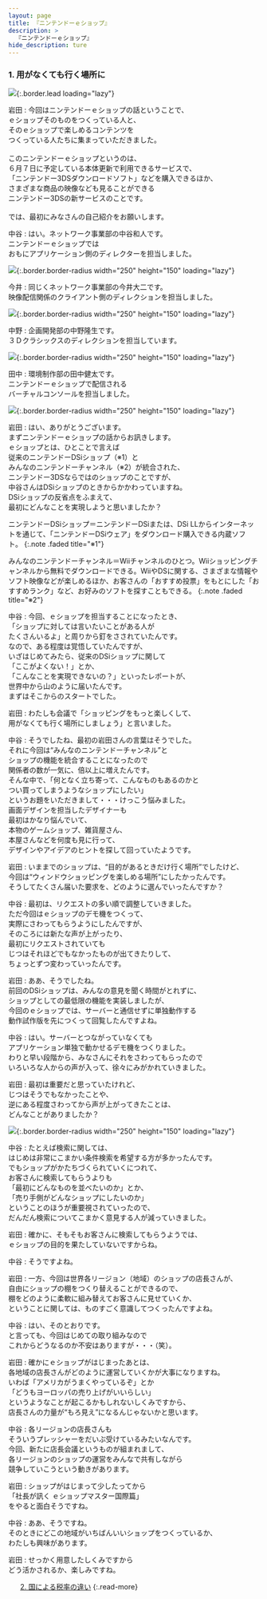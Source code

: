 ```yaml
---
layout: page
title: 『ニンテンドーｅショップ』
description: >
  『ニンテンドーｅショップ』
hide_description: ture
---
```


### 1. 用がなくても行く場所に

![](/interviews/jp/3ds/eshop/vol1/img/mainvisual1.jpg){:.border.lead loading="lazy"}

岩田
: 今回はニンテンドーｅショップの話ということで、<br>ｅショップそのものをつくっている人と、<br>そのｅショップで楽しめるコンテンツを<br>つくっている人たちに集まっていただきました。<br>&nbsp;<br>このニンテンドーｅショップというのは、<br>６月７日に予定している本体更新で利用できるサービスで、<br>「ニンテンドー3DSダウンロードソフト」などを購入できるほか、<br>さまざまな商品の映像なども見ることができる<br>ニンテンドー3DSの新サービスのことです。<br>&nbsp;<br>では、最初にみなさんの自己紹介をお願いします。

中谷
: はい。ネットワーク事業部の中谷和人です。<br>ニンテンドーｅショップでは<br>おもにアプリケーション側のディレクターを担当しました。

![](/interviews/jp/3ds/eshop/vol1/img/photo1.jpg){:.border.border-radius width="250" height="150"  loading="lazy"}

今井
: 同じくネットワーク事業部の今井大二です。<br>映像配信関係のクライアント側のディレクションを担当しました。

![](/interviews/jp/3ds/eshop/vol1/img/photo2.jpg){:.border.border-radius width="250" height="150"  loading="lazy"}

中野
: 企画開発部の中野隆生です。<br>３Ｄクラシックスのディレクションを担当しています。

![](/interviews/jp/3ds/eshop/vol1/img/photo3.jpg){:.border.border-radius width="250" height="150"  loading="lazy"}

田中
: 環境制作部の田中健太です。<br>ニンテンドーｅショップで配信される<br>バーチャルコンソールを担当しました。

![](/interviews/jp/3ds/eshop/vol1/img/photo4.jpg){:.border.border-radius width="250" height="150"  loading="lazy"}

岩田
: はい、ありがとうございます。<br>まずニンテンドーｅショップの話からお訊きします。<br>ｅショップとは、ひとことで言えば<br>従来のニンテンドーDSiショップ（※1）と<br>みんなのニンテンドーチャンネル（※2）が統合された、<br>ニンテンドー3DSならではのショップのことですが、<br>中谷さんはDSiショップのときからかかわっていますね。<br>DSiショップの反省点をふまえて、<br>最初にどんなことを実現しようと思いましたか？ 

ニンテンドーDSiショップ＝ニンテンドーDSiまたは、DSi LLからインターネットを通じて、「ニンテンドーDSiウェア」をダウンロード購入できる内蔵ソフト。
{:.note .faded title="※1"}

みんなのニンテンドーチャンネル＝Wiiチャンネルのひとつ。Wiiショッピングチャンネルから無料でダウンロードできる。WiiやDSに関する、さまざまな情報やソフト映像などが楽しめるほか、お客さんの「おすすめ投票」をもとにした「おすすめランク」など、お好みのソフトを探すこともできる。
{:.note .faded title="※2"}

中谷
: 今回、ｅショップを担当することになったとき、<br>「ショップに対しては言いたいことがある人が<br>たくさんいるよ」と周りから釘をさされていたんです。<br>なので、ある程度は覚悟していたんですが、<br>いざはじめてみたら、従来のDSiショップに関して<br>「ここがよくない！」とか、<br>「こんなことを実現できないの？」といったレポートが、<br>世界中から山のように届いたんです。<br>まずはそこからのスタートでした。

岩田
: わたしも会議で「ショッピングをもっと楽しくして、<br>用がなくても行く場所にしましょう」と言いました。

中谷
: そうでしたね、最初の岩田さんの言葉はそうでした。<br>それに今回は“みんなのニンテンドーチャンネル”と<br>ショップの機能を統合することになったので<br>関係者の数が一気に、倍以上に増えたんです。<br>そんな中で、「何となく立ち寄って、こんなものもあるのかと<br>つい買ってしまうようなショップにしたい」<br>というお題をいただきまして・・・けっこう悩みました。<br>画面デザインを担当したデザイナーも<br>最初はかなり悩んでいて、<br>本物のゲームショップ、雑貨屋さん、<br>本屋さんなどを何度も見に行って、<br>デザインやアイデアのヒントを探して回っていたようです。

岩田
: いままでのショップは、“目的があるときだけ行く場所”でしたけど、<br>今回は“ウィンドウショッピングを楽しめる場所”にしたかったんです。<br>そうしてたくさん届いた要求を、どのように選んでいったんですか？ 

中谷
: 最初は、リクエストの多い順で調整していきました。<br>ただ今回はｅショップのデモ機をつくって、<br>実際にさわってもらうようにしたんですが、<br>そのころには新たな声が上がったり、<br>最初にリクエストされていても<br>じつはそれほどでもなかったものが出てきたりして、<br>ちょっとずつ変わっていったんです。

岩田
: ああ、そうでしたね。<br>前回のDSiショップは、みんなの意見を聞く時間がとれずに、<br>ショップとしての最低限の機能を実装しましたが、<br>今回のｅショップでは、サーバーと通信せずに単独動作する<br>動作試作版を先につくって回覧したんですよね。

中谷
: はい。サーバーとつながっていなくても<br>アプリケーション単独で動かせるデモ機をつくりました。<br>わりと早い段階から、みなさんにそれをさわってもらったので<br>いろいろな人からの声が入って、徐々にみがかれていきました。

岩田
: 最初は重要だと思っていたけれど、<br>じつはそうでもなかったことや、<br>逆にある程度さわってから声が上がってきたことは、<br>どんなことがありましたか？

![](/interviews/jp/3ds/eshop/vol1/img/photo5.jpg){:.border.border-radius width="250" height="150"  loading="lazy"}

中谷
: たとえば検索に関しては、<br>はじめは非常にこまかい条件検索を希望する方が多かったんです。<br>でもショップがかたちづくられていくにつれて、<br>お客さんに検索してもらうよりも<br>「最初にどんなものを並べたいのか」とか、<br>「売り手側がどんなショップにしたいのか」<br>ということのほうが重要視されていったので、<br>だんだん検索についてこまかく意見する人が減っていきました。

岩田
: 確かに、そもそもお客さんに検索してもらうようでは、<br>ｅショップの目的を果たしていないですからね。

中谷
: そうですよね。

岩田
: 一方、今回は世界各リージョン（地域）のショップの店長さんが、<br>自由にショップの棚をつくり替えることができるので、<br>棚をどのように柔軟に組み替えてお客さんに見せていくか、<br>ということに関しては、ものすごく意識してつくったんですよね。

中谷
: はい、そのとおりです。<br>と言っても、今回はじめての取り組みなので<br>これからどうなるのか不安はありますが・・・（笑）。

岩田
: 確かにｅショップがはじまったあとは、<br>各地域の店長さんがどのように運営していくかが大事になりますね。<br>いわば「アメリカがうまくやっているぞ」とか<br>「どうもヨーロッパの売り上げがいいらしい」<br>というようなことが起こるかもしれないしくみですから、<br>店長さんの力量が“もろ見え”になるんじゃないかと思います。

中谷
: 各リージョンの店長さんも<br>そういうプレッシャーをだいぶ受けているみたいなんです。<br>今回、新たに店長会議というものが組まれまして、<br>各リージョンのショップの運営をみんなで共有しながら<br>競争していこうという動きがあります。

岩田
: ショップがはじまって少したってから<br>「社長が訊く ｅショップマスター国際篇」<br>をやると面白そうですね。

中谷
: ああ、そうですね。<br>そのときにどこの地域がいちばんいいショップをつくっているか、<br>わたしも興味があります。

岩田
: せっかく用意したしくみですから<br>どう活かされるか、楽しみですね。

<ul class="interview__pagination">


[2. 国による税率の違い](2.md)
{:.read-more}
